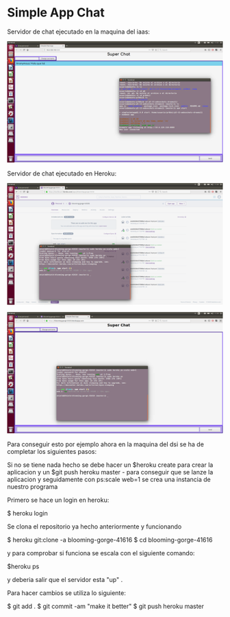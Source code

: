 Simple App Chat
===================

Servidor de chat ejecutado en la maquina del iaas:

![](https://github.com/ULL-ESIT-DSI-1819/p5-t3-websockets-dreamz11/blob/master/Screenshot%20from%202019-03-18%2011-01-07.png)


Servidor de chat ejecutado en Heroku:

![](https://github.com/ULL-ESIT-DSI-1819/p5-t3-websockets-dreamz11/blob/master/Screenshot%20from%202019-03-18%2011-04-04.png)


![](https://github.com/ULL-ESIT-DSI-1819/p5-t3-websockets-dreamz11/blob/master/Screenshot%20from%202019-03-18%2011-04-17.png)


Para conseguir esto  por ejemplo ahora en la maquina del dsi se ha de completar los siguientes pasos:


Si no se tiene nada hecho se debe hacer un $heroku create para crear la aplicacion y un $git push heroku master - para
conseguir que se lanze la aplicacion y seguidamente con ps:scale web=1 se crea una instancia de nuestro programa

Primero se hace un login en heroku:

$ heroku login

Se clona el repositorio ya hecho anteriormente y funcionando

$ heroku git:clone -a blooming-gorge-41616
$ cd blooming-gorge-41616

y para comprobar si funciona se escala con el siguiente comando:

$heroku ps

y deberia salir que el servidor esta "up" .

Para hacer cambios se utiliza lo siguiente:

$ git add .
$ git commit -am "make it better"
$ git push heroku master

